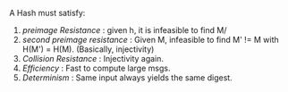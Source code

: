 A Hash must satisfy:
1. _preimage Resistance_ : given h, it is infeasible to find M/
2. _second preimage resistance_ : Given M, infeasible to find M' != M with H(M') = H(M). (Basically, injectivity)
3. _Collision Resistance_ : Injectivity again.
4. _Efficiency_ : Fast to compute large msgs.
5. _Determinism_ :  Same input always yields the same digest.